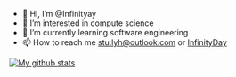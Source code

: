 - 👋 Hi, I’m @Infinityay
- 👀 I’m interested in compute science
- 🌱 I’m currently learning software engineering
- 📫 How to reach me stu.lyh@outlook.com or [InfinityDay](https://www.infinityday.cn/)

<!---
Infinityay/Infinityay is a ✨ special ✨ repository because its `README.md` (this file) appears on your GitHub profile.
You can click the Preview link to take a look at your changes.
--->
[![My github stats](https://github-readme-stats.vercel.app/api?username=infinityay)](https://github.com/anuraghazra/github-readme-stats)
